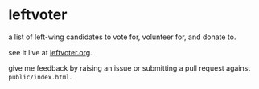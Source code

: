 # leftvoter 
a list of left-wing candidates to vote for, volunteer for, and donate to.

see it live at [leftvoter.org](leftvoter.org).

give me feedback by raising an issue or submitting a pull request against `public/index.html`.
